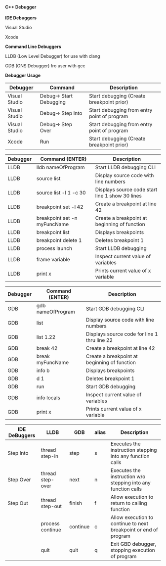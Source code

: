 #### C++ Debugger ####

**IDE Debuggers**

Visual Studio

Xcode

**Command Line Debuggers**

LLDB (Low Level Debugger) for use with clang

GDB (GNS Debugger) fro user with gcc 

**Debugger Usage**

| Debugger      | Command                       | Description                                    |
|---------------|-------------------------------|------------------------------------------------|
| Visual Studio | Debug-> Start Debugging       | Start debugging  (Create breakpoint prior)     |
| Visual Studio | Debug-> Step Into             | Start debugging from entry point of program    |
| Visual Studio | Debug-> Step Over             | Start debugging from entry point of program    |
| Xcode         | Run                           | Start debugging (Create breakpoint prior)      |

| Debugger      | Command <noun><verb> (ENTER)  | Description                                     |
|---------------|-------------------------------|-------------------------------------------------|
| LLDB          | lldb nameOfProgram            | Start LLDB debugging CLI                        |
| LLDB          | source list                   | Display source code with line numbers           |
| LLDB          | source list -l 1 -c 30        | Displays source code start line 1 show 30 lines |
| LLDB          | breakpoint set -l 42          | Create a breakpoint at line 42                  |
| LLDB          | breakpoint set -n myFuncName  | Create a breakpoint at beginning of function    |
| LLDB          | breakpoint list               | Displays breakpoints                            |
| LLDB          | breakpoint delete 1           | Deletes breakpoint 1                            |
| LLDB          | process launch                | Start LLDB debugging                            |
| LLDB          | frame variable                | Inspect current value of variables              |
| LLDB          | print x                       | Prints current value of x variable              |

| Debugger      | Command (ENTER)               | Description                                    |
|---------------|-------------------------------|------------------------------------------------|
| GDB           | gdb nameOfProgram             | Start GDB debugging CLI                        |
| GDB           | list                          | Display source code with line numbers          |
| GDB           | list 1.22                     | Displays source code for line 1 thru line 22   |
| GDB           | break 42                      | Create a breakpoint at line 42                 |
| GDB           | break myFuncName              | Create a breakpoint at beginning of function   |
| GDB           | info b                        | Displays breakpoints                           |
| GDB           | d 1                           | Deletes breakpoint 1                           |
| GDB           | run                           | Start GDB debugging                            |
| GDB           | info locals                   | Inspect current value of variables             |
| GDB           | print x                       | Prints current value of x variable             |

| IDE DeBuggers | LLDB             | GDB      | alias | Description                                                      |
|---------------|------------------|----------|-------|------------------------------------------------------------------|
| Step Into     | thread step-in   | step     | s     | Executes the instruction stepping into any function calls        |
| Step Over     | thread step-over | next     | n     | Executes the instruction w/o stepping into any function calls    |
| Step Out      | thread step-out  | finish   | f     | Allow execution to return to calling function                    |
|               | process continue | continue | c     | Allow execution to continue to next breakpoint or end of program |
|               | quit             | quit     | q     | Exit GBD debugger, stopping execution of program                 |



